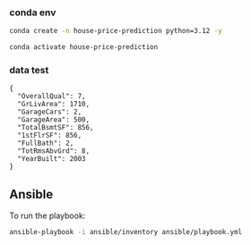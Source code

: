 ### conda env

```bash
conda create -n house-price-prediction python=3.12 -y
```

```bash
conda activate house-price-prediction
```

### data test

```plaintext
{
  "OverallQual": 7,
  "GrLivArea": 1710,
  "GarageCars": 2,
  "GarageArea": 500,
  "TotalBsmtSF": 856,
  "1stFlrSF": 856,
  "FullBath": 2,
  "TotRmsAbvGrd": 8,
  "YearBuilt": 2003
}
```

## Ansible

To run the playbook:

```bash
ansible-playbook -i ansible/inventory ansible/playbook.yml
```
